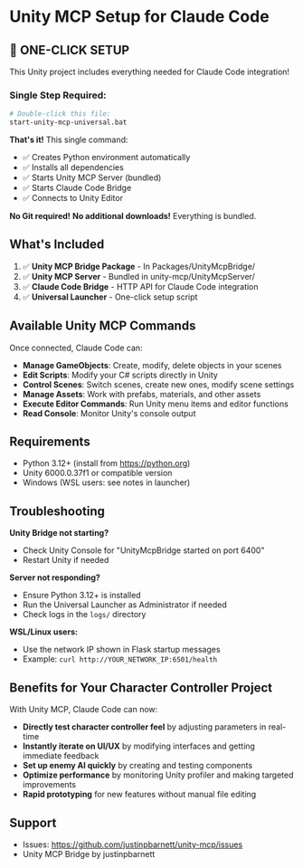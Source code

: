 # Unity MCP Setup for Claude Code

## 🚀 ONE-CLICK SETUP

This Unity project includes everything needed for Claude Code integration!

### Single Step Required:
```bash
# Double-click this file:
start-unity-mcp-universal.bat
```

**That's it!** This single command:
- ✅ Creates Python environment automatically
- ✅ Installs all dependencies
- ✅ Starts Unity MCP Server (bundled)
- ✅ Starts Claude Code Bridge
- ✅ Connects to Unity Editor

**No Git required!** **No additional downloads!** Everything is bundled.

## What's Included

1. ✅ **Unity MCP Bridge Package** - In Packages/UnityMcpBridge/
2. ✅ **Unity MCP Server** - Bundled in unity-mcp/UnityMcpServer/
3. ✅ **Claude Code Bridge** - HTTP API for Claude Code integration
4. ✅ **Universal Launcher** - One-click setup script

## Available Unity MCP Commands

Once connected, Claude Code can:
- **Manage GameObjects**: Create, modify, delete objects in your scenes
- **Edit Scripts**: Modify your C# scripts directly in Unity
- **Control Scenes**: Switch scenes, create new ones, modify scene settings
- **Manage Assets**: Work with prefabs, materials, and other assets
- **Execute Editor Commands**: Run Unity menu items and editor functions
- **Read Console**: Monitor Unity's console output

## Requirements

- Python 3.12+ (install from https://python.org)
- Unity 6000.0.37f1 or compatible version
- Windows (WSL users: see notes in launcher)

## Troubleshooting

**Unity Bridge not starting?**
- Check Unity Console for "UnityMcpBridge started on port 6400"
- Restart Unity if needed

**Server not responding?**
- Ensure Python 3.12+ is installed
- Run the Universal Launcher as Administrator if needed
- Check logs in the `logs/` directory

**WSL/Linux users:**
- Use the network IP shown in Flask startup messages
- Example: `curl http://YOUR_NETWORK_IP:6501/health`

## Benefits for Your Character Controller Project

With Unity MCP, Claude Code can now:
- **Directly test character controller feel** by adjusting parameters in real-time
- **Instantly iterate on UI/UX** by modifying interfaces and getting immediate feedback  
- **Set up enemy AI quickly** by creating and testing components
- **Optimize performance** by monitoring Unity profiler and making targeted improvements
- **Rapid prototyping** for new features without manual file editing

## Support
- Issues: https://github.com/justinpbarnett/unity-mcp/issues
- Unity MCP Bridge by justinpbarnett